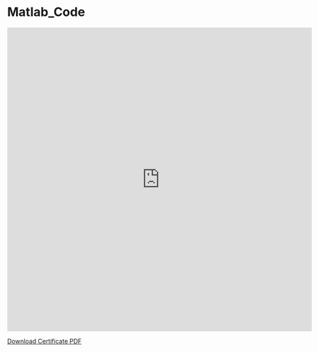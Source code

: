 # Matlab_Code
<iframe src="https://docs.google.com/gview?url=https://github.com/Kumar-Rishav-py/Matlab_Code/raw/main/certificate.pdf&embedded=true" style="width:700px; height:700px;" frameborder="0"></iframe>

[Download Certificate PDF](https://github.com/Kumar-Rishav-py/Matlab_Code/blob/main/certificate.pdf)

